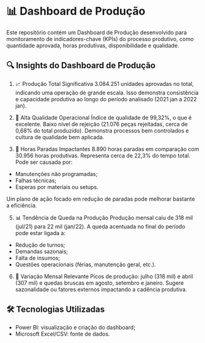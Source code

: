# 📊 Dashboard de Produção
Este repositório contém um Dashboard de Produção desenvolvido para monitoramento de indicadores-chave (KPIs) do processo produtivo, como quantidade aprovada, horas produtivas, disponibilidade e qualidade.

## 🔍 Insights do Dashboard de Produção
1. 📈 Produção Total Significativa
3.084.251 unidades aprovadas no total, indicando uma operação de grande escala. Isso demonstra consistência e capacidade produtiva ao longo do período analisado (2021 jan a 2022 jan).

2. 🧪 Alta Qualidade Operacional
Índice de qualidade de 99,32%, o que é excelente. Baixo nível de rejeição (21.076 peças rejeitadas, cerca de 0,68% do total produzido). Demonstra processos bem controlados e cultura de qualidade bem aplicada.

3. 🛑 Horas Paradas Impactantes
8.890 horas paradas em comparação com 30.956 horas produtivas. Representa cerca de 22,3% do tempo total. Pode ser causada por:
- Manutenções não programadas;
- Falhas técnicas;
- Esperas por materiais ou setups.

Um plano de ação focado em redução de paradas pode melhorar bastante a eficiência.

5. 📊 Tendência de Queda na Produção
Produção mensal caiu de 318 mil (jul/21) para 22 mil (jan/22). A queda acentuada no final do período pode estar ligada a:
- Redução de turnos;
- Demandas sazonais;
- Falta de insumos;
- Questões operacionais (férias, manutenção geral, etc.).

6. 🔄 Variação Mensal Relevante
Picos de produção: julho (318 mil) e abril (307 mil) e quedas bruscas em agosto, setembro e janeiro. Sugere sazonalidade ou fatores externos impactando a cadência produtiva.

## 🛠️ Tecnologias Utilizadas
- Power BI: visualização e criação do dashboard;
- Microsoft Excel/CSV: fonte de dados.
